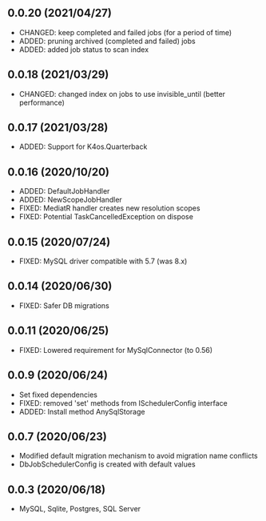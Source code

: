 ## 0.0.20 (2021/04/27)
* CHANGED: keep completed and failed jobs (for a period of time)
* ADDED: pruning archived (completed and failed) jobs
* ADDED: added job status to scan index

## 0.0.18 (2021/03/29)
* CHANGED: changed index on jobs to use invisible_until (better performance)

## 0.0.17 (2021/03/28)
* ADDED: Support for K4os.Quarterback

## 0.0.16 (2020/10/20)
* ADDED: DefaultJobHandler
* ADDED: NewScopeJobHandler
* FIXED: MediatR handler creates new resolution scopes
* FIXED: Potential TaskCancelledException on dispose

## 0.0.15 (2020/07/24)
* FIXED: MySQL driver compatible with 5.7 (was 8.x)

## 0.0.14 (2020/06/30)
* FIXED: Safer DB migrations

## 0.0.11 (2020/06/25)
* FIXED: Lowered requirement for MySqlConnector (to 0.56) 

## 0.0.9 (2020/06/24)
* Set fixed dependencies
* FIXED: removed 'set' methods from ISchedulerConfig interface
* ADDED: Install method AnySqlStorage

## 0.0.7 (2020/06/23)
* Modified default migration mechanism to avoid migration name conflicts
* DbJobSchedulerConfig is created with default values

## 0.0.3 (2020/06/18)
* MySQL, Sqlite, Postgres, SQL Server
